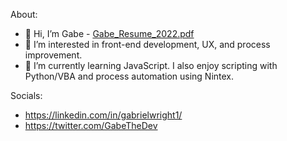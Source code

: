 About:
- 👋 Hi, I’m Gabe - [Gabe_Resume_2022.pdf](https://github.com/gabrielwright1/gabrielwright1/files/8064420/Gabe_Resume_2022.pdf)
- 👀 I’m interested in front-end development, UX, and process improvement.
- 🌱 I’m currently learning JavaScript. I also enjoy scripting with Python/VBA and process automation using Nintex.

Socials: 

- https://linkedin.com/in/gabrielwright1/
- https://twitter.com/GabeTheDev

<!---
gabrielwright1/gabrielwright1 is a ✨ special ✨ repository because its `README.md` (this file) appears on your GitHub profile.
You can click the Preview link to take a look at your changes.
--->
